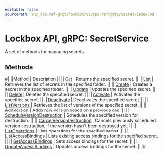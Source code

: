```yaml
---
editable: false
sourcePath: en/_api-ref-grpc/lockbox/v1/api-ref/grpc/Secret/index.md
---
```


# Lockbox API, gRPC: SecretService

A set of methods for managing secrets.

## Methods

#|
||Method | Description ||
|| [Get](get.md) | Returns the specified secret. ||
|| [List](list.md) | Retrieves the list of secrets in the specified folder. ||
|| [Create](create.md) | Creates a secret in the specified folder. ||
|| [Update](update.md) | Updates the specified secret. ||
|| [Delete](delete.md) | Deletes the specified secret. ||
|| [Activate](activate.md) | Activates the specified secret. ||
|| [Deactivate](deactivate.md) | Deactivates the specified secret. ||
|| [ListVersions](listVersions.md) | Retrieves the list of versions of the specified secret. ||
|| [AddVersion](addVersion.md) | Adds new version based on a previous one. ||
|| [ScheduleVersionDestruction](scheduleVersionDestruction.md) | Schedules the specified version for destruction. ||
|| [CancelVersionDestruction](cancelVersionDestruction.md) | Cancels previously scheduled version destruction, if the version hasn't been destroyed yet. ||
|| [ListOperations](listOperations.md) | Lists operations for the specified secret. ||
|| [ListAccessBindings](listAccessBindings.md) | Lists existing access bindings for the specified secret. ||
|| [SetAccessBindings](setAccessBindings.md) | Sets access bindings for the secret. ||
|| [UpdateAccessBindings](updateAccessBindings.md) | Updates access bindings for the secret. ||
|#